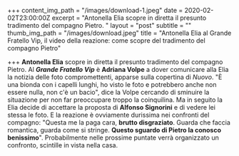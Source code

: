 +++
content_img_path = "/images/download-1.jpeg"
date = 2020-02-02T23:00:00Z
excerpt = "Antonella Elia scopre in diretta il presunto tradimento del compagno Pietro. "
layout = "post"
subtitle = ""
thumb_img_path = "/images/download.jpeg"
title = "Antonella Elia al Grande Fratello Vip, il video della reazione: come scopre del tradimento del compagno Pietro"

+++
**Antonella Elia** scopre in diretta il presunto tradimento del compagno Pietro. Al **_Grande Fratello Vip_** è **Adriana Volpe** a dover comunicare alla Elia la notizia delle foto compromettenti, apparse sulla copertina di _Nuovo_. "È una bionda con i capelli lunghi, ho visto le foto e potrebbero anche non essere nulla, non c'è un bacio", dice la Volpe cercando di sminuire la situazione per non far preoccupare troppo la coinquilina. Ma in seguito la Elia decide di accettare la proposta di **Alfonso Signorini** e di vedere lei stessa le foto. E la reazione è ovviamente durissima nei confronti del compagno: "Questa me la paga cara, **brutto disgraziato**. Guarda che faccia romantica, guarda come si stringe. **Questo sguardo di Pietro la conosco benissimo**". Probabilmente nelle prossime puntate verrà organizzato un confronto, scintille in vista nella casa.